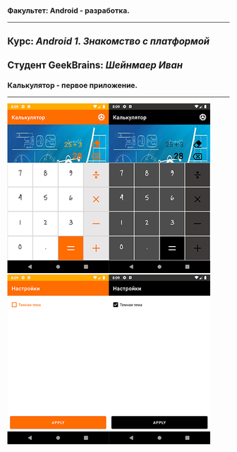 ### Факультет: Android - разработка.
---
Курс: ***Android 1. Знакомство с платформой***
---
Студент GeekBrains: ***Шейнмаер Иван***
---
### Калькулятор - первое приложение.
---
<img src="ScreenShot/1.png" width="230" height="384" /><img src="ScreenShot/2.png" width="230" height="384" /><img src="ScreenShot/3.png" width="230" height="384" /><img src="ScreenShot/4.png" width="230" height="384" />

